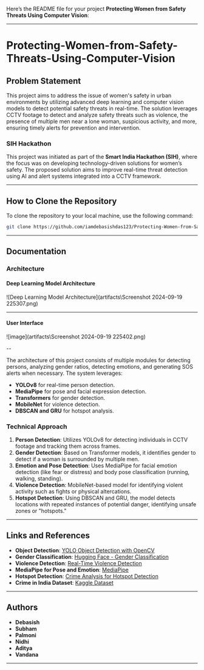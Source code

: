 Here’s the README file for your project **Protecting Women from Safety Threats Using Computer Vision**:

---

# Protecting-Women-from-Safety-Threats-Using-Computer-Vision

## Problem Statement

This project aims to address the issue of women's safety in urban environments by utilizing advanced deep learning and computer vision models to detect potential safety threats in real-time. The solution leverages CCTV footage to detect and analyze safety threats such as violence, the presence of multiple men near a lone woman, suspicious activity, and more, ensuring timely alerts for prevention and intervention.

### SIH Hackathon
This project was initiated as part of the **Smart India Hackathon (SIH)**, where the focus was on developing technology-driven solutions for women’s safety. The proposed solution aims to improve real-time threat detection using AI and alert systems integrated into a CCTV framework.

---

## How to Clone the Repository

To clone the repository to your local machine, use the following command:

```bash
git clone https://github.com/iamdebasishdas123/Protecting-Women-from-Safety-Threats-Using-Computer-Vision.git
```

---

## Documentation

### Architecture

#### Deep Learning Model Architecture
![Deep Learning Model Architecture](artifacts\Screenshot 2024-09-19 225307.png)

---

#### User Interface 

![image](artifacts\Screenshot 2024-09-19 225402.png)

--


The architecture of this project consists of multiple modules for detecting persons, analyzing gender ratios, detecting emotions, and generating SOS alerts when necessary. The system leverages:

- **YOLOv8** for real-time person detection.
- **MediaPipe** for pose and facial expression detection.
- **Transformers** for gender detection.
- **MobileNet** for violence detection.
- **DBSCAN and GRU** for hotspot analysis.

### Technical Approach

1. **Person Detection**: Utilizes YOLOv8 for detecting individuals in CCTV footage and tracking them across frames.
2. **Gender Detection**: Based on Transformer models, it identifies gender to detect if a woman is surrounded by multiple men.
3. **Emotion and Pose Detection**: Uses MediaPipe for facial emotion detection (like fear or distress) and body pose classification (running, walking, standing).
4. **Violence Detection**: MobileNet-based model for identifying violent activity such as fights or physical altercations.
5. **Hotspot Detection**: Using DBSCAN and GRU, the model detects locations with repeated instances of potential danger, identifying unsafe zones or "hotspots."

---

## Links and References

- **Object Detection**: [YOLO Object Detection with OpenCV](https://github.com/yash42828/YOLO-object-detection-with-OpenCV)
- **Gender Classification**: [Hugging Face - Gender Classification](https://huggingface.co/rizvandwiki/gender-classification)
- **Violence Detection**: [Real-Time Violence Detection](https://github.com/abduulrahmankhalid/Real-Time-Violence-Detection)
- **MediaPipe for Pose and Emotion**: [MediaPipe](https://github.com/google-ai-edge/mediapipe)
- **Hotspot Detection**: [Crime Analysis for Hotspot Detection](https://github.com/mcoric96/Crime-analysis)
- **Crime in India Dataset**: [Kaggle Dataset](https://www.kaggle.com/datasets/rajanand/crime-in-india)

---

## Authors

- **Debasish**
- **Subham**
- **Palmoni**
- **Nidhi**
- **Aditya**
- **Vandana**

---
